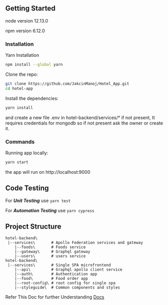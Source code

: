 ## Getting Started

node version 12.13.0

npm version 6.12.0

### Installation

Yarn Installation 

```bash
npm install --global yarn
```

Clone the repo:

```bash
git clone https://github.com/JakcinManoj/Hotel_App.git
cd hotel-app
```

Install the dependencies:

```bash
yarn install
```

and create a new file .env in hotel-backend/services/\* if not present, It requires credentials for mongodb so if not present ask the owner or create it.

### Commands

Running app locally:

```bash
yarn start
```

the app will run on http://localhost:9000


## Code Testing

For ***Unit Testing*** use `yarn test`

For ***Automation Testing*** use `yarn cypress`

## Project Structure

```
hotel-backend\
 |--services\       # Apollo Federation services and gateway
    |--foods\       # Foods service
    |--gateway\     # Graphql gateway
    |--users\       # users service
hotel-backend\
 |--services\       # Single SPA microfrontend
    |--api\         # Graphql apollo client service
    |--auth\        # Authentication app
    |--food\        # Food order app
    |--root-config\ # root config for single spa
    |--styleguide\  # Common components and styles

```


Refer This Doc for further Understanding [Docs](https://docs.google.com/document/d/1wgoNeY6qE3Zt3yvmQAW7PLZRWcKzAHGBW7fQ2gtYAjM/edit)
